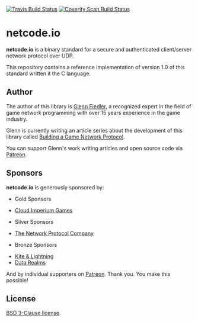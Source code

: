 [![Travis Build Status](https://travis-ci.org/networkprotocol/netcode.io.svg?branch=master)](https://travis-ci.org/networkprotocol/netcode.io) [![Coverity Scan Build Status](https://scan.coverity.com/projects/11339/badge.svg)](https://scan.coverity.com/projects/11339)

# netcode.io

**netcode.io** is a binary standard for a secure and authenticated client/server network protocol over UDP.

This repository contains a reference implementation of version 1.0 of this standard written it the C language.


## Author

The author of this library is [Glenn Fiedler](https://www.linkedin.com/in/glennfiedler), a recognized expert in the field of game network programming with over 15 years experience in the game industry.

Glenn is currently writing an article series about the development of this library called [Building a Game Network Protocol](http://gafferongames.com/2016/05/10/building-a-game-network-protocol/).

You can support Glenn's work writing articles and open source code via [Patreon](http://www.patreon.com/gafferongames).

## Sponsors

**netcode.io** is generously sponsored by:

* Gold Sponsors
 - [Cloud Imperium Games](https://cloudimperiumgames.com)
 
* Silver Sponsors
 - [The Network Protocol Company](http://www.thenetworkprotocolcompany.com)

* Bronze Sponsors
 - [Kite & Lightning](http://kiteandlightning.la/)
 - [Data Realms](http://datarealms.com)
 
And by individual supporters on [Patreon](http://www.patreon.com/gafferongames). Thank you. You make this possible!

## License

[BSD 3-Clause license](https://opensource.org/licenses/BSD-3-Clause).
